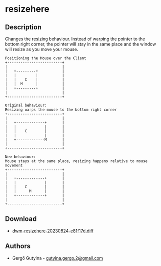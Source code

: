 resizehere
==========

Description
-----------
Changes the resizing behaviour. Instead of warping the pointer to the bottom right corner,
the pointer will stay in the same place and the window will resize as you move your mouse.

	Positioning the Mouse over the Client
	+-------------------------+
	|                         |
	|   +---------+           |
	|   |         |           |
	|   |    C    |           |
	|   |  M      |           |
	|   +---------+           |
	|                         |
	+-------------------------+

	Original behaviour:
	Resizing warps the mouse to the bottom right corner
	+-------------------------+
	|                         |
	|   +-------------+       |
	|   |             |       |
	|   |    C        |       |
	|   |             |       |
	|   +-------------M       |
	|                         |
	+-------------------------+

	New behaviour:
	Mouse stays at the same place, resizing happens relative to mouse movement
	+-------------------------+
	|                         |
	|   +-------------+       |
	|   |             |       |
	|   |    C        |       |
	|   |      M      |       |
	|   +-------------+       |
	|                         |
	+-------------------------+

Download
--------
* [dwm-resizehere-20230824-e81f17d.diff](dwm-resizehere-20230824-e81f17d.diff)

Authors
-------
* Gergő Gutyina - <gutyina.gergo.2@gmail.com>
